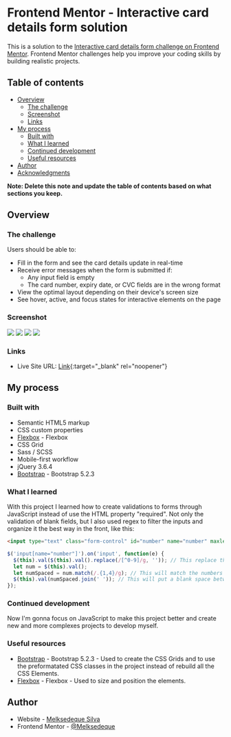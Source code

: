 # Frontend Mentor - Interactive card details form solution

This is a solution to the [Interactive card details form challenge on Frontend Mentor](https://www.frontendmentor.io/challenges/interactive-card-details-form-XpS8cKZDWw). Frontend Mentor challenges help you improve your coding skills by building realistic projects. 

## Table of contents

- [Overview](#overview)
  - [The challenge](#the-challenge)
  - [Screenshot](#screenshot)
  - [Links](#links)
- [My process](#my-process)
  - [Built with](#built-with)
  - [What I learned](#what-i-learned)
  - [Continued development](#continued-development)
  - [Useful resources](#useful-resources)
- [Author](#author)
- [Acknowledgments](#acknowledgments)

**Note: Delete this note and update the table of contents based on what sections you keep.**

## Overview

### The challenge

Users should be able to:

- Fill in the form and see the card details update in real-time
- Receive error messages when the form is submitted if:
  - Any input field is empty
  - The card number, expiry date, or CVC fields are in the wrong format
- View the optimal layout depending on their device's screen size
- See hover, active, and focus states for interactive elements on the page

### Screenshot

![](./screenshot-mobile.jpg)
![](./screenshot-mobile-success.jpg)
![](./screenshot-desktop.jpg)
![](./screenshot-desktop-success.jpg)

### Links

- Live Site URL: [Link](https://melksedeque.github.io/interactive-card-details-form/){:target="_blank" rel="noopener"}

## My process

### Built with

- Semantic HTML5 markup
- CSS custom properties
- [Flexbox](https://css-tricks.com/snippets/css/a-guide-to-flexbox/) - Flexbox
- CSS Grid
- Sass / SCSS
- Mobile-first workflow
- jQuery 3.6.4
- [Bootstrap](https://getbootstrap.com/) - Bootstrap 5.2.3

### What I learned

With this project I learned how to create validations to forms through JavaScript instead of use the HTML property "required". Not only the validation of blank fields, but I also used regex to filter the inputs and organize it the best way in the front, like this:

```html
<input type="text" class="form-control" id="number" name="number" maxlength="19" placeholder="e.g. 1234 5678 9123 0000">
```
```js
$('input[name="number"]').on('input', function(e) {
  $(this).val($(this).val().replace(/[^0-9]/g, '')); // This replace the content on the field to accept only numbers
  let num = $(this).val();
  let numSpaced = num.match(/.{1,4}/g); // This will match the numbers of the field in groups of 4 numbers
  $(this).val(numSpaced.join(' ')); // This will put a blank space between the groups of 4 numbers
});
```

### Continued development

Now I'm gonna focus on JavaScript to make this project better and create new and more complexes projects to develop myself.

### Useful resources

- [Bootstrap](https://getbootstrap.com/) - Bootstrap 5.2.3 - Used to create the CSS Grids and to use the preformatated CSS classes in the project instead of rebuild all the CSS Elements.
- [Flexbox](https://css-tricks.com/snippets/css/a-guide-to-flexbox/) - Flexbox - Used to size and position the elements.

## Author

- Website - [Melksedeque Silva](https://github.com/Melksedeque/)
- Frontend Mentor - [@Melksedeque](https://www.frontendmentor.io/profile/Melksedeque)